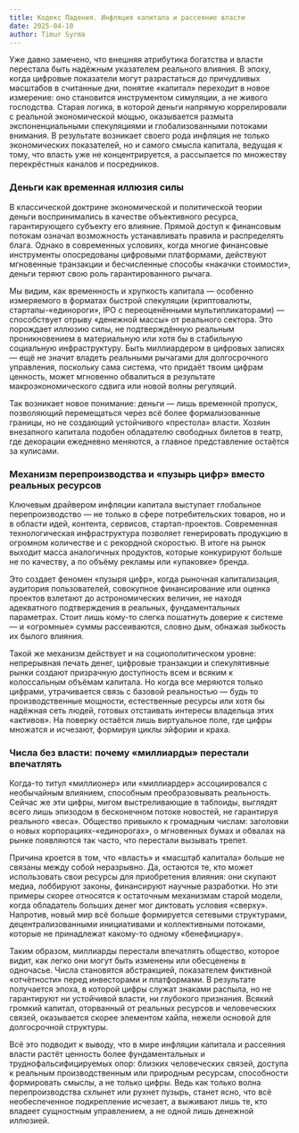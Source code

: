 ```yaml
---
title: Кодекс Падения. Инфляция капитала и рассеяние власти
date: 2025-04-10
author: Timur Syrma 
---
```


Уже давно замечено, что внешняя атрибутика богатства и власти перестала быть надёжным указателем реального влияния. В эпоху, когда цифровые показатели могут разрастаться до причудливых масштабов в считанные дни, понятие «капитал» переходит в новое измерение: оно становится инструментом симуляции, а не живого господства. Старая логика, в которой деньги напрямую коррелировали с реальной экономической мощью, оказывается размыта экспоненциальными спекуляциями и глобализованными потоками внимания. В результате возникает своего рода инфляция не только экономических показателей, но и самого смысла капитала, ведущая к тому, что власть уже не концентрируется, а рассыпается по множеству перекрёстных каналов и посредников.

### Деньги как временная иллюзия силы
В классической доктрине экономической и политической теории деньги воспринимались в качестве объективного ресурса, гарантирующего субъекту его влияние. Прямой доступ к финансовым потокам означал возможность устанавливать правила и распределять блага. Однако в современных условиях, когда многие финансовые инструменты опосредованы цифровыми платформами, действуют мгновенные транзакции и бесчисленные способы «накачки стоимости», деньги теряют свою роль гарантированного рычага.

Мы видим, как временность и хрупкость капитала — особенно измеряемого в форматах быстрой спекуляции (криптовалюты, стартапы-«единороги», IPO с переоценёнными мультипликаторами) — способствует отрыву «денежной массы» от реального сектора. Это порождает иллюзию силы, не подтверждённую реальным проникновением в материальную или хотя бы в стабильную социальную инфраструктуру. Быть миллиардером в цифровых записях — ещё не значит владеть реальными рычагами для долгосрочного управления, поскольку сама система, что придаёт твоим цифрам ценность, может мгновенно обвалиться в результате макроэкономического сдвига или новой волны регуляций.

Так возникает новое понимание: деньги — лишь временной пропуск, позволяющий перемещаться через всё более формализованные границы, но не создающий устойчивого «престола» власти. Хозяин внезапного капитала подобен обладателю свободных билетов в театр, где декорации ежедневно меняются, а главное представление остаётся за кулисами.

### Механизм перепроизводства и «пузырь цифр» вместо реальных ресурсов
Ключевым драйвером инфляции капитала выступает глобальное перепроизводство — не только в сфере потребительских товаров, но и в области идей, контента, сервисов, стартап-проектов. Современная технологическая инфраструктура позволяет генерировать продукцию в огромном количестве и с рекордной скоростью. В итоге на рынок выходит масса аналогичных продуктов, которые конкурируют больше не по качеству, а по объёму рекламы или «упаковке» бренда.

Это создает феномен «пузыря цифр», когда рыночная капитализация, аудитория пользователей, совокупное финансирование или оценка проектов взлетают до астрономических величин, не находя адекватного подтверждения в реальных, фундаментальных параметрах. Стоит лишь кому-то слегка пошатнуть доверие к системе — и «огромные» суммы рассеиваются, словно дым, обнажая зыбкость их былого влияния.

Такой же механизм действует и на социополитическом уровне: непрерывная печать денег, цифровые транзакции и спекулятивные рынки создают призрачную доступность всем и всяким к колоссальным объёмам капитала. Но когда все меряются только цифрами, утрачивается связь с базовой реальностью — будь то производственные мощности, естественные ресурсы или хотя бы надёжная сеть людей, готовых отстаивать интересы владельца этих «активов». На поверку остаётся лишь виртуальное поле, где цифры множатся и исчезают, формируя циклы эйфории и краха.

### Числа без власти: почему «миллиарды» перестали впечатлять
Когда-то титул «миллионер» или «миллиардер» ассоциировался с необычайным влиянием, способным преобразовывать реальность. Сейчас же эти цифры, мигом выстреливающие в таблоиды, выглядят всего лишь эпизодом в бесконечном потоке новостей, не гарантируя реального «веса». Общество привыкло к громадным числам: заголовки о новых корпорациях-«единорогах», о мгновенных бумах и обвалах на рынке появляются так часто, что перестали вызывать трепет.

Причина кроется в том, что «власть» и «масштаб капитала» больше не связаны между собой неразрывно. Да, остаются те, кто может использовать свои ресурсы для приобретения влияния: они скупают медиа, лоббируют законы, финансируют научные разработки. Но эти примеры скорее относятся к остаточным механизмам старой модели, когда обладатель больших денег мог диктовать условия «сверху». Напротив, новый мир всё больше формируется сетевыми структурами, децентрализованными инициативами и коллективными потоками, которые не принадлежат какому-то одному «бенефициару».

Таким образом, миллиарды перестали впечатлять общество, которое видит, как легко они могут быть изменены или обесценены в одночасье. Числа становятся абстракцией, показателем фиктивной «отчётности» перед инвесторами и платформами. В результате получается эпоха, в которой цифры служат знаками распыла, но не гарантируют ни устойчивой власти, ни глубокого признания. Всякий громкий капитал, оторванный от реальных ресурсов и человеческих связей, оказывается скорее элементом хайпа, нежели основой для долгосрочной структуры.

Всё это подводит к выводу, что в мире инфляции капитала и рассеяния власти растёт ценность более фундаментальных и труднофальсифицируемых опор: близких человеческих связей, доступа к реальным производственным или природным ресурсам, способности формировать смыслы, а не только цифры. Ведь как только волна перепроизводства схлынет или рухнет пузырь, станет ясно, что всё необеспеченное подкрепление исчезает, а выживают лишь те, кто владеет сущностным управлением, а не одной лишь денежной иллюзией.